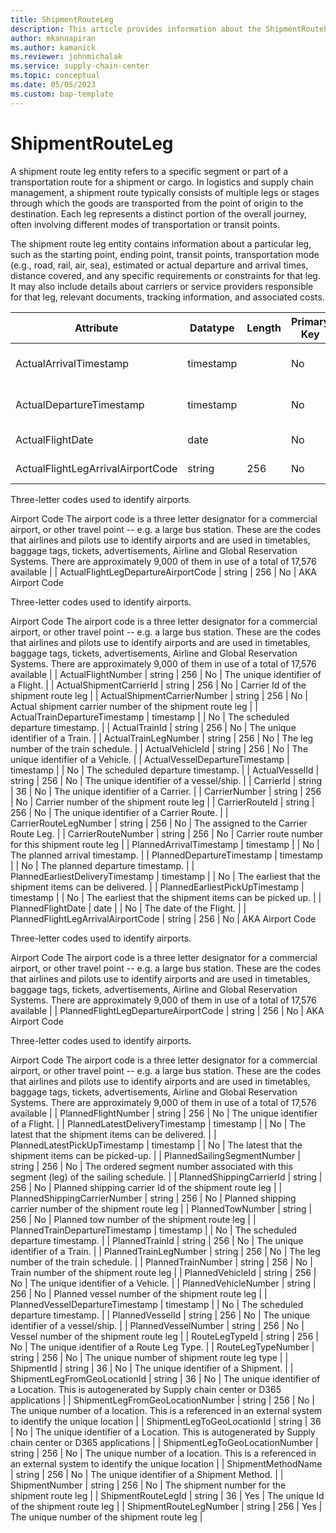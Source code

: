```yaml
---
title: ShipmentRouteLeg
description: This article provides information about the ShipmentRouteLeg entity.
author: mkannapiran
ms.author: kamanick
ms.reviewer: johnmichalak
ms.service: supply-chain-center
ms.topic: conceptual
ms.date: 05/05/2023
ms.custom: bap-template
---
```


# **ShipmentRouteLeg**

A shipment route leg entity refers to a specific segment or part of a transportation route for a shipment or cargo. In logistics and supply chain management, a shipment route typically consists of multiple legs or stages through which the goods are transported from the point of origin to the destination. Each leg represents a distinct portion of the overall journey, often involving different modes of transportation or transit points.

The shipment route leg entity contains information about a particular leg, such as the starting point, ending point, transit points, transportation mode (e.g., road, rail, air, sea), estimated or actual departure and arrival times, distance covered, and any specific requirements or constraints for that leg. It may also include details about carriers or service providers responsible for that leg, relevant documents, tracking information, and associated costs.


|	Attribute	|	Datatype	|	Length	|	Primary Key	|	Description	|
|---------------|--------|------|----------|-----------|
|	ActualArrivalTimestamp	|	timestamp	|		|	No	|	The actual arrival timestamp.	|
|	ActualDepartureTimestamp	|	timestamp	|		|	No	|	The actual departure timestamp.	|
|	ActualFlightDate	|	date	|		|	No	|	The date of the Flight.	|
|	ActualFlightLegArrivalAirportCode	|	string	|	256	|	No	|	AKA Airport Code

Three-letter codes used to identify airports.

Airport Code 
The airport code is a three letter designator for a commercial airport, or other travel point -- e.g. a large bus station. These are the codes that airlines and pilots use to identify airports and are used in timetables, baggage tags, tickets, advertisements, Airline and Global Reservation Systems. There are approximately 9,000 of them in use of a total of 17,576 available	|
|	ActualFlightLegDepartureAirportCode	|	string	|	256	|	No	|	AKA Airport Code

Three-letter codes used to identify airports.

Airport Code 
The airport code is a three letter designator for a commercial airport, or other travel point -- e.g. a large bus station. These are the codes that airlines and pilots use to identify airports and are used in timetables, baggage tags, tickets, advertisements, Airline and Global Reservation Systems. There are approximately 9,000 of them in use of a total of 17,576 available	|
|	ActualFlightNumber	|	string	|	256	|	No	|	The unique identifier of a Flight.	|
|	ActualShipmentCarrierId	|	string	|	256	|	No	|	Carrier Id of the shipment route leg	|
|	ActualShipmentCarrierNumber	|	string	|	256	|	No	|	Actual shipment carrier number of the shipment route leg	|
|	ActualTrainDepartureTimestamp	|	timestamp	|		|	No	|	The scheduled departure timestamp.	|
|	ActualTrainId	|	string	|	256	|	No	|	The unique identifier of a Train.	|
|	ActualTrainLegNumber	|	string	|	256	|	No	|	The leg number of the train schedule.	|
|	ActualVehicleId	|	string	|	256	|	No	|	The unique identifier of a Vehicle.	|
|	ActualVesselDepartureTimestamp	|	timestamp	|		|	No	|	The scheduled departure timestamp.	|
|	ActualVesselId	|	string	|	256	|	No	|	The unique identifier of a vessel/ship.	|
|	CarrierId	|	string	|	36	|	No	|	The unique identifier of a Carrier.	|
|	CarrierNumber	|	string	|	256	|	No	|	Carrier number of the shipment route leg	|
|	CarrierRouteId	|	string	|	256	|	No	|	The unique identifier of a Carrier Route.	|
|	CarrierRouteLegNumber	|	string	|	256	|	No	|	The assigned to the Carrier Route Leg.	|
|	CarrierRouteNumber	|	string	|	256	|	No	|	Carrier route number for this shipment route leg	|
|	PlannedArrivalTimestamp	|	timestamp	|		|	No	|	The planned arrival timestamp.	|
|	PlannedDepartureTimestamp	|	timestamp	|		|	No	|	The planned departure timestamp.	|
|	PlannedEarliestDeliveryTimestamp	|	timestamp	|		|	No	|	The earliest that the shipment items can be delivered.	|
|	PlannedEarliestPickUpTimestamp	|	timestamp	|		|	No	|	The earliest that the shipment items can be picked up.	|
|	PlannedFlightDate	|	date	|		|	No	|	The date of the Flight.	|
|	PlannedFlightLegArrivalAirportCode	|	string	|	256	|	No	|	AKA Airport Code

Three-letter codes used to identify airports.

Airport Code 
The airport code is a three letter designator for a commercial airport, or other travel point -- e.g. a large bus station. These are the codes that airlines and pilots use to identify airports and are used in timetables, baggage tags, tickets, advertisements, Airline and Global Reservation Systems. There are approximately 9,000 of them in use of a total of 17,576 available	|
|	PlannedFlightLegDepartureAirportCode	|	string	|	256	|	No	|	AKA Airport Code

Three-letter codes used to identify airports.

Airport Code 
The airport code is a three letter designator for a commercial airport, or other travel point -- e.g. a large bus station. These are the codes that airlines and pilots use to identify airports and are used in timetables, baggage tags, tickets, advertisements, Airline and Global Reservation Systems. There are approximately 9,000 of them in use of a total of 17,576 available	|
|	PlannedFlightNumber	|	string	|	256	|	No	|	The unique identifier of a Flight.	|
|	PlannedLatestDeliveryTimestamp	|	timestamp	|		|	No	|	The latest that the shipment items can be delivered.	|
|	PlannedLatestPickUpTimestamp	|	timestamp	|		|	No	|	The latest that the shipment items can be picked-up.	|
|	PlannedSailingSegmentNumber	|	string	|	256	|	No	|	The ordered segment number associated with this segment (leg) of the sailing schedule.	|
|	PlannedShippingCarrierId	|	string	|	256	|	No	|	Planned shipping carrier Id of the shipment route leg	|
|	PlannedShippingCarrierNumber	|	string	|	256	|	No	|	Planned shipping carrier number of the shipment route leg	|
|	PlannedTowNumber	|	string	|	256	|	No	|	Planned tow number of the shipment route leg	|
|	PlannedTrainDepartureTimestamp	|	timestamp	|		|	No	|	The scheduled departure timestamp.	|
|	PlannedTrainId	|	string	|	256	|	No	|	The unique identifier of a Train.	|
|	PlannedTrainLegNumber	|	string	|	256	|	No	|	The leg number of the train schedule.	|
|	PlannedTrainNumber	|	string	|	256	|	No	|	Train number of the shipment route leg	|
|	PlannedVehicleId	|	string	|	256	|	No	|	The unique identifier of a Vehicle.	|
|	PlannedVehicleNumber	|	string	|	256	|	No	|	Planned vessel number of the shipment route leg	|
|	PlannedVesselDepartureTimestamp	|	timestamp	|		|	No	|	The scheduled departure timestamp.	|
|	PlannedVesselId	|	string	|	256	|	No	|	The unique identifier of a vessel/ship.	|
|	PlannedVesselNumber	|	string	|	256	|	No	|	Vessel number of the shipment route leg	|
|	RouteLegTypeId	|	string	|	256	|	No	|	The unique identifier of a Route Leg Type.	|
|	RouteLegTypeNumber	|	string	|	256	|	No	|	The unique number of shipment route leg type	|
|	ShipmentId	|	string	|	36	|	No	|	The unique identifier of a Shipment.	|
|	ShipmentLegFromGeoLocationId	|	string	|	36	|	No	|	The unique identifier of a Location. This is autogenerated by Supply chain center or D365 applications	|
|	ShipmentLegFromGeoLocationNumber	|	string	|	256	|	No	|	The unique number of a location. This is a referenced in an external system to identify the unique location	|
|	ShipmentLegToGeoLocationId	|	string	|	36	|	No	|	The unique identifier of a Location. This is autogenerated by Supply chain center or D365 applications	|
|	ShipmentLegToGeoLocationNumber	|	string	|	256	|	No	|	The unique number of a location. This is a referenced in an external system to identify the unique location	|
|	ShipmentMethodName	|	string	|	256	|	No	|	The unique identifier of a Shipment Method.	|
|	ShipmentNumber	|	string	|	256	|	No	|	The shipment number for the shipment route leg	|
|	ShipmentRouteLegId	|	string	|	36	|	Yes	|	The unique Id of the shipment route leg	|
|	ShipmentRouteLegNumber	|	string	|	256	|	Yes	|	The unique number of the shipment route leg	|
